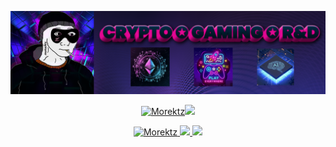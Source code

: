 [![](imgs/p.png)](https://www.bit.ly/morektz)

<p style="text-align: center;">

<p align="center"><a href="https://bit.ly/morektz" target="_blank">
  <img src=https://github-readme-stats.vercel.app/api?username=morektz&show_icons=true&theme=radical alt="Morektz"/><img src=/imgs/mm.gif/></a>
</p>
<p align="center"><a href="https://bit.ly/morektz" target="_blank">
<img src=https://komarev.com/ghpvc/?username=morektz&color=blueviolet alt="Morektz"/>
<img src="https://img.shields.io/badge/Broke-yes-red.svg?style=flat-squre&logo=Common-Workflow-Language&labelColor=black&color=1E5128">
<img src="https://img.shields.io/badge/LuvWoman-yes-red.svg?style=flat-squre&logo=V&labelColor=980F5A&color=1E5128">
</a>
</p>
